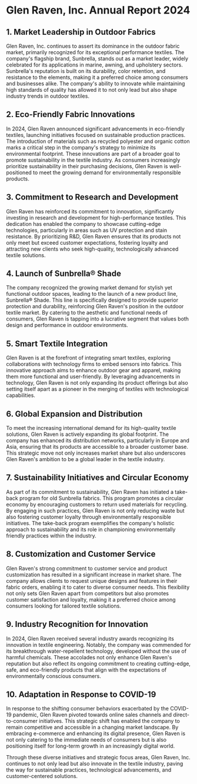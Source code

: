 # Glen Raven, Inc. Annual Report 2024

## 1. Market Leadership in Outdoor Fabrics

Glen Raven, Inc. continues to assert its dominance in the outdoor fabric market, primarily recognized for its exceptional performance textiles. The company's flagship brand, Sunbrella, stands out as a market leader, widely celebrated for its applications in marine, awning, and upholstery sectors. Sunbrella's reputation is built on its durability, color retention, and resistance to the elements, making it a preferred choice among consumers and businesses alike. The company's ability to innovate while maintaining high standards of quality has allowed it to not only lead but also shape industry trends in outdoor textiles.

## 2. Eco-Friendly Fabric Innovations

In 2024, Glen Raven announced significant advancements in eco-friendly textiles, launching initiatives focused on sustainable production practices. The introduction of materials such as recycled polyester and organic cotton marks a critical step in the company's strategy to minimize its environmental footprint. These innovations are part of a broader goal to promote sustainability in the textile industry. As consumers increasingly prioritize sustainability in their purchasing decisions, Glen Raven is well-positioned to meet the growing demand for environmentally responsible products.

## 3. Commitment to Research and Development

Glen Raven has reinforced its commitment to innovation, significantly investing in research and development for high-performance textiles. This dedication has enabled the company to showcase cutting-edge technologies, particularly in areas such as UV protection and stain resistance. By prioritizing R&D, Glen Raven ensures that its products not only meet but exceed customer expectations, fostering loyalty and attracting new clients who seek high-quality, technologically advanced textile solutions.

## 4. Launch of Sunbrella® Shade

The company recognized the growing market demand for stylish yet functional outdoor spaces, leading to the launch of a new product line, Sunbrella® Shade. This line is specifically designed to provide superior protection and durability, reinforcing Glen Raven's position in the outdoor textile market. By catering to the aesthetic and functional needs of consumers, Glen Raven is tapping into a lucrative segment that values both design and performance in outdoor environments.

## 5. Smart Textile Integration

Glen Raven is at the forefront of integrating smart textiles, exploring collaborations with technology firms to embed sensors into fabrics. This innovative approach aims to enhance outdoor gear and apparel, making them more functional and user-friendly. By leveraging advancements in technology, Glen Raven is not only expanding its product offerings but also setting itself apart as a pioneer in the merging of textiles with technological capabilities.

## 6. Global Expansion and Distribution

To meet the increasing international demand for its high-quality textile solutions, Glen Raven is actively expanding its global footprint. The company has enhanced its distribution networks, particularly in Europe and Asia, ensuring that its products are accessible to a broader customer base. This strategic move not only increases market share but also underscores Glen Raven's ambition to be a global leader in the textile industry.

## 7. Sustainability Initiatives and Circular Economy

As part of its commitment to sustainability, Glen Raven has initiated a take-back program for old Sunbrella fabrics. This program promotes a circular economy by encouraging customers to return used materials for recycling. By engaging in such practices, Glen Raven is not only reducing waste but also fostering customer loyalty through environmentally responsible initiatives. The take-back program exemplifies the company's holistic approach to sustainability and its role in championing environmentally friendly practices within the industry.

## 8. Customization and Customer Service

Glen Raven's strong commitment to customer service and product customization has resulted in a significant increase in market share. The company allows clients to request unique designs and features in their fabric orders, enabling it to cater to diverse consumer needs. This flexibility not only sets Glen Raven apart from competitors but also promotes customer satisfaction and loyalty, making it a preferred choice among consumers looking for tailored textile solutions.

## 9. Industry Recognition for Innovation

In 2024, Glen Raven received several industry awards recognizing its innovation in textile engineering. Notably, the company was commended for its breakthrough water-repellent technology, developed without the use of harmful chemicals. These accolades not only enhance Glen Raven's reputation but also reflect its ongoing commitment to creating cutting-edge, safe, and eco-friendly products that align with the expectations of environmentally conscious consumers.

## 10. Adaptation in Response to COVID-19

In response to the shifting consumer behaviors exacerbated by the COVID-19 pandemic, Glen Raven pivoted towards online sales channels and direct-to-consumer initiatives. This strategic shift has enabled the company to remain competitive and accessible in a changing market landscape. By embracing e-commerce and enhancing its digital presence, Glen Raven is not only catering to the immediate needs of consumers but is also positioning itself for long-term growth in an increasingly digital world.

Through these diverse initiatives and strategic focus areas, Glen Raven, Inc. continues to not only lead but also innovate in the textile industry, paving the way for sustainable practices, technological advancements, and customer-centered solutions.